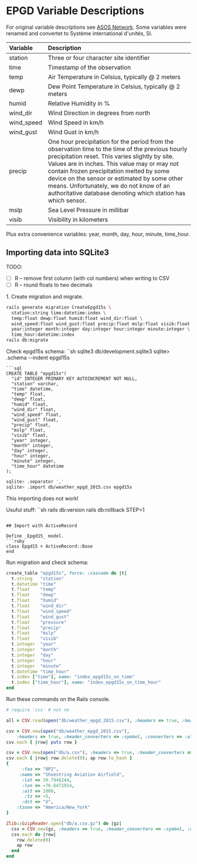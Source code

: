 # EPGD Variable Descriptions

For original variable descriptions see
[ASOS Network](https://mesonet.agron.iastate.edu/request/download.phtml?network=NY_ASOS).
Some variables were renamed and convertet to Système international d'unités, SI.

| Variable   | Description                             |
| :--------- | :-------------------------------------- |
| station    | Three or four character site identifier |
| time       | Timestamp of the observation |
| temp       | Air Temperature in Celsius, typically @ 2 meters |
| dewp       | Dew Point Temperature in Celsius, typically @ 2 meters |
| humid      | Relative Humidity in % |
| wind_dir   | Wind Direction in degrees from north |
| wind_speed | Wind Speed in km/h |
| wind_gust  | Wind Gust in km/h |
| precip     | One hour precipitation for the period from the observation time to the time of the previous hourly precipitation reset. This varies slightly by site. Values are in inches. This value may or may not contain frozen precipitation melted by some device on the sensor or estimated by some other means. Unfortunately, we do not know of an authoritative database denoting which station has which sensor. |
| mslp       | Sea Level Pressure in millibar |
| visib      | Visibility in kilometers |

Plus extra convenience variables: year, month, day, hour, minute, time_hour.

## Importing data into SQLite3

TODO:

- [ ] R – remove first column (with col numbers) when writing to CSV
- [ ] R – round floats to two decimals

1\. Create migration and migrate.

```sh
rails generate migration CreateEpgd15s \
  station:string time:datetime:index \
  temp:float dewp:float humid:float wind_dir:float \
  wind_speed:float wind_gust:float precip:float mslp:float visib:float \
  year:integer month:integer day:integer hour:integer minute:integer \
  time_hour:datetime:index
rails db:migrate
```

Check epgd15s schema:
``sh
sqlite3 db/development.sqlite3
sqlite> .schema --indent epgd15s
```
```sql
CREATE TABLE "epgd15s"(
  "id" INTEGER PRIMARY KEY AUTOINCREMENT NOT NULL,
  "station" varchar,
  "time" datetime,
  "temp" float,
  "dewp" float,
  "humid" float,
  "wind_dir" float,
  "wind_speed" float,
  "wind_gust" float,
  "precip" float,
  "mslp" float,
  "visib" float,
  "year" integer,
  "month" integer,
  "day" integer,
  "hour" integer,
  "minute" integer,
  "time_hour" datetime
);
```
```sh
sqlite> .separator ','
sqlite> .import db/weather_epgd_2015.csv epgd15s
```
This importing does not work!

Usuful stuff:
``sh
rails db:version
rails db:rollback STEP=1
```

## Import with ActiveRecord

Define _Epgd15_ model.
```ruby
class Epgd15 < ActiveRecord::Base
end
```
Run migration and check schema:
```ruby
create_table "epgd15s", force: :cascade do |t|
  t.string   "station"
  t.datetime "time"
  t.float    "temp"
  t.float    "dewp"
  t.float    "humid"
  t.float    "wind_dir"
  t.float    "wind_speed"
  t.float    "wind_gust"
  t.float    "pressure"
  t.float    "precip"
  t.float    "mslp"
  t.float    "visib"
  t.integer  "year"
  t.integer  "month"
  t.integer  "day"
  t.integer  "hour"
  t.integer  "minute"
  t.datetime "time_hour"
  t.index ["time"], name: "index_epgd15s_on_time"
  t.index ["time_hour"], name: "index_epgd15s_on_time_hour"
end
```

Run these commands on the Rails console.
```ruby
# require 'cvs' # not ne

all = CSV.read(open("db/weather_epgd_2015.csv"), :headers => true, :header_converters => :symbol, :converters => :all)

csv = CSV.new(open("db/weather_epgd_2015.csv"),
    :headers => true, :header_converters => :symbol, :converters => :all)
csv.each { |row| puts row }

csv = CSV.new(open("db/a.csv"), :headers => true, :header_converters => :symbol, :converters => :all)
csv.each { |row| row.delete(0); ap row.to_hash }
{
      :faa => "0P2",
     :name => "Shoestring Aviation Airfield",
      :lat => 39.7948244,
      :lon => -76.6471914,
      :alt => 1000,
       :tz => -5,
      :dst => "U",
    :tzone => "America/New_York"
}

Zlib::GzipReader.open("db/a.csv.gz") do |gz|
  csv = CSV.new(gz, :headers => true, :header_converters => :symbol, :converters => :all)
  csv.each do |row|
    row.delete(0)
    ap row
  end
end
```
